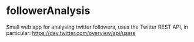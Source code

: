 # followerAnalysis
Small web app for analysing twitter followers, uses the Twitter REST API, in particular: https://dev.twitter.com/overview/api/users
